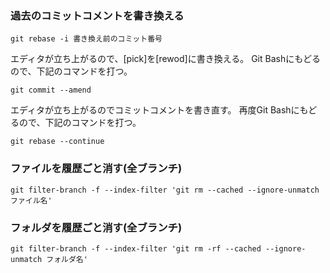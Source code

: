 ### 過去のコミットコメントを書き換える
```git
git rebase -i 書き換え前のコミット番号
```

エディタが立ち上がるので、[pick]を[rewod]に書き換える。
Git Bashにもどるので、下記のコマンドを打つ。

```git
git commit --amend
```
エディタが立ち上がるのでコミットコメントを書き直す。
再度Git Bashにもどるので、下記のコマンドを打つ。

```git
git rebase --continue
```

### ファイルを履歴ごと消す(全ブランチ)
```git
git filter-branch -f --index-filter 'git rm --cached --ignore-unmatch ファイル名' 
```

### フォルダを履歴ごと消す(全ブランチ)
```git
git filter-branch -f --index-filter 'git rm -rf --cached --ignore-unmatch フォルダ名' 
```

